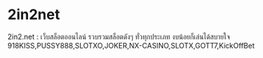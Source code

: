 # 2in2net
 2in2.net : เว็บสล็อตออนไลน์ รวบรวมสล็อตดังๆ ทั่วทุกประเภท งบน้อยก็เล่นได้สบายใจ 918KISS,PUSSY888,SLOTXO,JOKER,NX-CASINO,SLOTX,GOTT7,KickOffBet
